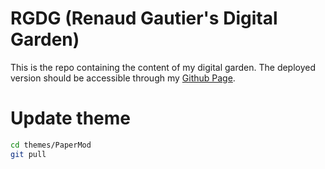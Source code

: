 # RGDG (Renaud Gautier's Digital Garden)

This is the repo containing the content of my digital garden. The deployed version should be accessible through my [Github Page](https://gautierenaud.github.io/).

# Update theme

```bash
cd themes/PaperMod
git pull
```

